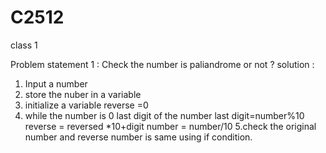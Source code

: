 # C2512
class 1

Problem statement 1 :
Check the number is paliandrome or not ?
solution :
1. Input a number
2. store the nuber in a variable
3. initialize a variable reverse =0
4. while the number is 0
   last digit of the number
   last digit=number%10
   reverse = reversed *10+digit
   number = number/10
5.check the original number and reverse number is same using if condition.

   
